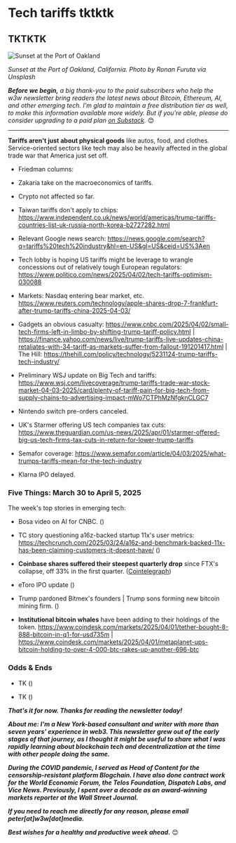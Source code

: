 # Tech tariffs tktktk
## TKTKTK

![Sunset at the Port of Oakland](https://w3w.news/img/ronan-furuta-full-1920.jpg)

*Sunset at the Port of Oakland, California. Photo by Ronan Furuta via Unsplash*

<!--

Backup option for photo is available at https://w3w.news/img/erik-mclean-1920.jpg

If we use the backup, credit to Erik McLean via Unsplash.

-->

*<strong>Before we begin,</strong> a big thank-you to the paid subscribers who help the w3w newsletter bring readers the latest news about Bitcoin, Ethereum, AI, and other emerging tech. I'm glad to maintain a free distribution tier as well, to make this information available more widely. But if you're able, please do consider upgrading to a paid plan [on Substack](https://w3wnews.substack.com/subscribe).* 😊

<hr>

**Tariffs aren't just about physical goods** like autos, food, and clothes. Service-oriented sectors like tech may also be heavily affected in the global trade war that America just set off.

- Friedman columns: <!-- Links TK -->

- Zakaria take on the macroeconomics of tariffs. <!-- Link TK -->

- Crypto not affected so far. <!-- -->

- Taiwan tariffs don't apply to chips: https://www.independent.co.uk/news/world/americas/trump-tariffs-countries-list-uk-russia-north-korea-b2727282.html

- Relevant Google news search: https://news.google.com/search?q=tariffs%20tech%20industry&hl=en-US&gl=US&ceid=US%3Aen

- Tech lobby is hoping US tariffs might be leverage to wrangle concessions out of relatively tough European regulators: https://www.politico.com/news/2025/04/02/tech-tariffs-optimism-030088

- Markets: Nasdaq entering bear market, etc. https://www.reuters.com/technology/apple-shares-drop-7-frankfurt-after-trump-tariffs-china-2025-04-03/

- Gadgets an obvious casualty: https://www.cnbc.com/2025/04/02/small-tech-firms-left-in-limbo-by-shifting-trump-tariff-policy.html | https://finance.yahoo.com/news/live/trump-tariffs-live-updates-china-retaliates-with-34-tariff-as-markets-suffer-from-fallout-191201417.html | The Hill: https://thehill.com/policy/technology/5231124-trump-tariffs-tech-industry/

- Preliminary WSJ update on Big Tech and tariffs: https://www.wsj.com/livecoverage/trump-tariffs-trade-war-stock-market-04-03-2025/card/plenty-of-tariff-pain-for-big-tech-from-supply-chains-to-advertising-impact-mWo7CTPhMzNfgknCLGC7

- Nintendo switch pre-orders canceled.

- UK's Starmer offering US tech companies tax cuts: https://www.theguardian.com/us-news/2025/apr/01/starmer-offered-big-us-tech-firms-tax-cuts-in-return-for-lower-trump-tariffs

- Semafor coverage: https://www.semafor.com/article/04/03/2025/what-trumps-tariffs-mean-for-the-tech-industry

- Klarna IPO delayed.

### Five Things: March 30 to April 5, 2025

The week's top stories in emerging tech:

- Bosa video on AI for CNBC. ([]()) <!-- Link TK -->

- TC story questioning a16z-backed startup 11x's user metrics: https://techcrunch.com/2025/03/24/a16z-and-benchmark-backed-11x-has-been-claiming-customers-it-doesnt-have/ ([]())

- **Coinbase shares suffered their steepest quarterly drop** since FTX's collapse, off 33% in the first quarter. ([Cointelegraph](https://cointelegraph.com/news/coinbase-sees-worst-quarter-since-ftx-collapse))

- eToro IPO update ([]()) <!-- Link tk if it's of interest. Item is also cbk if necessary. -->

- Trump pardoned Bitmex's founders | Trump sons forming new bitcoin mining firm. ([]()) <!-- Links tk -->

- **Institutional bitcoin whales** have been adding to their holdings of the token. https://www.coindesk.com/markets/2025/04/01/tether-bought-8-888-bitcoin-in-q1-for-usd735m | https://www.coindesk.com/markets/2025/04/01/metaplanet-ups-bitcoin-holding-to-over-4-000-btc-rakes-up-another-696-btc

### Odds & Ends

- TK ([]())

- TK ([]())

_**That's it for now. Thanks for reading the newsletter today!**_

_**About me: I'm a New York-based consultant and writer with more than seven years' experience in web3. This newsletter grew out of the early stages of that journey, as I thought it might be useful to share what I was rapidly learning about blockchain tech and decentralization at the time with other people doing the same.**_

 _**During the COVID pandemic, I served as Head of Content for the censorship-resistant platform Blogchain. I have also done contract work for the World Economic Forum, the Telos Foundation, Dispatch Labs, and Vice News. Previously, I spent over a decade as an award-winning markets reporter at the Wall Street Journal.**_

 _**If you need to reach me directly for any reason, please email peter[at]w3w[dot]media.**_

 _**Best wishes for a healthy and productive week ahead.**_ 😊
